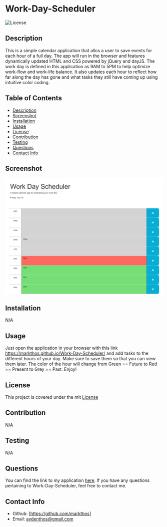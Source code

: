 # Work-Day-Scheduler

  ![License](https://img.shields.io/badge/License-mit-blue.svg)

  ## Description
  This is a simple calendar application that allos a user to save events for each hour of a full day.  The app will run in the browser and features dynamically updated HTML and CSS powered by jQuery and dayJS.  The work day is defined in this application as 9AM to 5PM to help optimize work-flow and work-life balance. It also updates each hour to reflect how far along the day has gone and what tasks they still have coming up using intuitive color coding.

  ## Table of Contents
  - [Description](#description)
  - [Screenshot](#screenshot)
  - [Installation](#installation)
  - [Usage](#usage)
  - [License](#license)
  - [Contribution](#contribution)
  - [Testing](#test)
  - [Questions](#questions)
  - [Contact Info](#contact-info)

  ## Screenshot
  <img src="images\screencapture-markthos-github-io-Work-Day-Scheduler-2023-07-14-14_50_50.png">
  
  ## Installation
  N/A

  ## Usage
  Just open the application in your browser with this link https://markthos.github.io/Work-Day-Scheduler/ and add tasks to the different hours of your day.  Make sure to save them so that you can view them later. The color of the hour will change from Green == Future to Red == Present to Grey == Past.  Enjoy!
  
  ## License
  This project is covered under the mit [License](https://choosealicense.com/licenses/${license})

  ## Contribution
  N/A

  ## Testing
  N/A

  ## Questions
  You can find the link to my application [here](https://markthos.github.io/Work-Day-Scheduler/).
  If you have any questions pertaining to Work-Day-Scheduler, feel free to contact me.
  
  ## Contact Info
  - Github: [https://github.com/markthos]
  - Email: aydenthos@gmail.com
